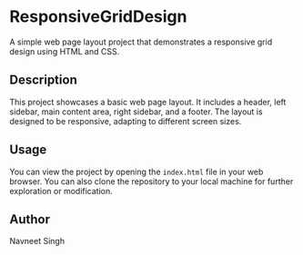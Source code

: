 # ResponsiveGridDesign

A simple web page layout project that demonstrates a responsive grid design using HTML and CSS.

## Description

This project showcases a basic web page layout. It includes a header, left sidebar, main content area, right sidebar, and a footer. The layout is designed to be responsive, adapting to different screen sizes.

## Usage

You can view the project by opening the `index.html` file in your web browser. You can also clone the repository to your local machine for further exploration or modification.

## Author

Navneet Singh
